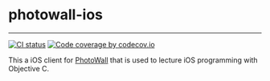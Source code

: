 # photowall-ios
---
[![CI status](https://travis-ci.org/dbi1463/photowall-ios.svg?branch=master)](https://travis-ci.org/dbi1463/photowall-ios.svg?branch=master)
[![Code coverage by codecov.io](https://codecov.io/github/dbi1463/photowall-ios/coverage.svg?branch=master)](https://codecov.io/github/dbi1463/photowall-ios/coverage.svg?branch=master)

This a iOS client for [PhotoWall](https://github.com/dbi1463/PhotoWall) that is used to lecture iOS programming with Objective C.
